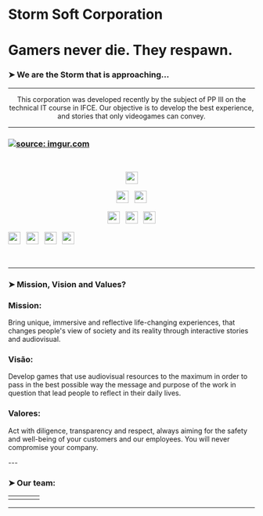 # Storm Soft Corporation

# Gamers never die. They respawn.

### ➤ We are the Storm that is approaching... 

---

<p align='center'>This corporation was developed recently by the subject of PP III on the technical IT course in IFCE. Our objective is to develop
the best experience, and stories that only videogames can convey.</p>

---

### <a href="https://imgur.com/wihujtU"><img src="https://i.imgur.com/wihujtU.jpg" title="source: imgur.com" /></a>

<br>

<p  align="center">

<img src="https://img.shields.io/badge/javascript%20-%23323330.svg?&style=for-the-badge&logo=javascript&logoColor=%23F7DF1E" height="25"/>
  </p><p  align="center">

<img src="https://img.shields.io/badge/html5-%23E34F26.svg?style=for-the-badge&logo=html5&logoColor=white" height="25"/>  
  &nbsp;
<img src="https://img.shields.io/badge/css3-%231572B6.svg?style=for-the-badge&logo=css3&logoColor=white" height="25"/>
  </p>
  
  <p  align="center">

  
<img src="https://img.shields.io/badge/react-00000F?style=for-the-badge&logo=reacte&logoColor=white" height="25"/>
  &nbsp;
<img src="https://img.shields.io/badge/Firebase-00000F?style=for-the-badge&logo=firebase&logoColor=white" height="25"/>
  &nbsp;
<img src="https://img.shields.io/badge/Visual%20Studio%20Code-0078d7.svg?style=for-the-badge&logo=visual-studio-code&logoColor=white" height="25"/>  
 </p><palign="center">

  
<img src="https://img.shields.io/badge/github-%23121011.svg?style=for-the-badge&logo=github&logoColor=white" height="25">
&nbsp;
<img src="https://img.shields.io/badge/git-%23F05033.svg?style=for-the-badge&logo=git&logoColor=white" height="25">
&nbsp;
<img src="https://img.shields.io/badge/trello-0078D6?style=for-the-badge&logo=trello&logoColor=white" height="25">
&nbsp; 
<img src="https://img.shields.io/badge/rpgmaker-0078D6?style=for-the-badge&logo=rpgmaker&logoColor=white" height="25">

</p>
<br>

---

### ➤ Mission, Vision and Values?

<h3> Mission: </h3> 
  <p> Bring unique, immersive and reflective life-changing experiences, that changes
  people's view of society and its reality through interactive stories and
  audiovisual. </p>
  
<h3> Visão: </h3>
 <p> Develop games that use audiovisual resources to the maximum in order to pass in the best possible way
  the message and purpose of the work in question that lead people to reflect in their daily lives. </p>

<h3> Valores: </h3>
  <p> Act with diligence, transparency and respect, always aiming for the safety and well-being of your customers and our employees.
  You will never compromise your company. </p>
---

### ➤ Our team:

<div align="center">
<table>
  <tbody>
    <tr>
      <td align="center">
      <td align="center"></td>
      <td align="center"></td>
      <td align="center"></td>
    </tr>
  </tbody>
</table>
</div>

--- 
</div>
